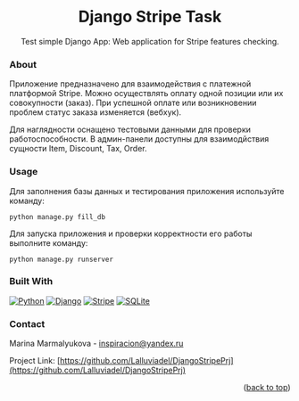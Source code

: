 <p><a name="readme-top"></a></p>

<!-- PROJECT LOGO -->
<br />
<div align="center">
  <h1 align="center">Django Stripe Task</h1>

  <p align="center">
    Test simple Django App: Web application for Stripe features checking.
  </p>
</div>



<!-- ABOUT THE PROJECT -->
### About
<p><a name="about"></a></p>
Приложение предназначено для взаимодействия с платежной платформой Stripe.
Можно осуществлять оплату одной позиции или их совокупности (заказ).
При успешной оплате или возникновении проблем статус заказа изменяется (вебхук).

Для наглядности оснащено тестовыми данными для проверки 
работоспособности. В админ-панели доступны для взаимодйствия
сущности Item, Discount, Tax, Order.

### Usage
<p><a name="usage"></a></p>

Для заполнения базы данных и тестирования приложения используйте команду:

```
python manage.py fill_db
```

Для запуска приложения и проверки корректности его работы выполните команду:

```
python manage.py runserver
```

### Built With
<p><a name="built-with"></a></p>

[![Python][Python logo]][Python url]
[![Django][Django logo]][Django url]
[![Stripe][Stripe logo]][Stripe url]
[![SQLite][SQLite logo]][SQLite url]

<!-- CONTACT -->
### Contact
<p><a name="contact"></a></p>

Marina Marmalyukova - inspiracion@yandex.ru

Project Link: [https://github.com/Lalluviadel/DjangoStripePrj](https://github.com/Lalluviadel/DjangoStripePrj)

<p align="right">(<a href="#readme-top">back to top</a>)</p>


<!-- MARKDOWN LINKS & IMAGES -->
<!-- https://www.markdownguide.org/basic-syntax/#reference-style-links -->
[Python logo]: https://img.shields.io/badge/Python-3776AB?style=for-the-badge&logo=python&logoColor=white
[Python url]: https://www.python.org/?hl=RU
[Django logo]: https://img.shields.io/badge/Django-07405E?style=for-the-badge&logo=Django&logoColor=white
[Django url]: https://docs.djangoproject.com/
[Stripe logo]: https://img.shields.io/badge/Stripe-074345?style=for-the-badge&logo=Stripe&logoColor=white
[Stripe url]: https://stripe.com/docs
[SQLite logo]: https://img.shields.io/badge/SQLite-079854?style=for-the-badge&logo=SQLite&logoColor=white
[SQLite url]: https://www.sqlite.org/docs.html
